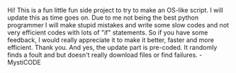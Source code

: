 Hi!
This is a fun little fun side project to try to make an OS-like script.
I will update this as time goes on.
Due to me not being the best python programmer I will make stupid mistakes and write some slow codes and not very efficient codes with lots of "if" statements.
So if you have some feedback, I would really appreciate it to make it better, faster and more efficient.
Thank you.
And yes, the update part is pre-coded. It randomly finds a foult and but doesn't really download files or find failures.
-MystiCODE
